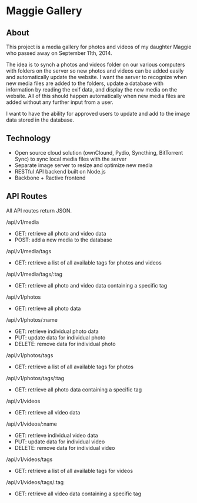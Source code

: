 # Maggie Gallery

## About

This project is a media gallery for photos and videos of my daughter Maggie who passed away on September 11th, 2014. 

The idea is to synch a photos and videos folder on our various computers with folders on the server so new photos and videos can be added easily and automatically update the website. I want the server to recognize when new media files are added to the folders, update a database with information by reading the exif data, and display the new media on the website. All of this should happen automatically when new media files are added without any further input from a user. 

I want to have the ability for approved users to update and add to the image data stored in the database. 

## Technology

* Open source cloud solution (ownClound, Pydio, Syncthing, BitTorrent Sync) to sync local media files with the server
* Separate image server to resize and optimize new media
* RESTful API backend built on Node.js
* Backbone + Ractive frontend

## API Routes

All API routes return JSON.

/api/v1/media

* GET: retrieve all photo and video data
* POST: add a new media to the database

/api/v1/media/tags

* GET: retrieve a list of all available tags for photos and videos

/api/v1/media/tags/:tag

* GET: retrieve all photo and video data containing a specific tag

/api/v1/photos

* GET: retrieve all photo data

/api/v1/photos/:name

* GET: retrieve individual photo data
* PUT: update data for individual photo
* DELETE: remove data for individual photo

/api/v1/photos/tags

* GET: retrieve a list of all available tags for photos

/api/v1/photos/tags/:tag

* GET: retrieve all photo data containing a specific tag

/api/v1/videos

* GET: retrieve all video data

/api/v1/videos/:name

* GET: retrieve individual video data
* PUT: update data for individual video
* DELETE: remove data for individual video

/api/v1/videos/tags

* GET: retrieve a list of all available tags for videos

/api/v1/videos/tags/:tag

* GET: retrieve all video data containing a specific tag